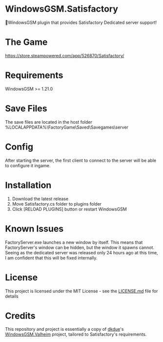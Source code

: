 # WindowsGSM.Satisfactory
🧩WindowsGSM plugin that provides Satisfactory Dedicated server support!

# The Game
https://store.steampowered.com/app/526870/Satisfactory/

# Requirements
WindowsGSM >= 1.21.0

# Save Files
The save files are located in the host folder %LOCALAPPDATA%\FactoryGame\Saved\Savegames\server

# Config
After starting the server, the first client to connect to the server will be able to configure it ingame.

# Installation
  1. Download the latest release
  2. Move Satisfactory.cs folder to plugins folder
  3. Click [RELOAD PLUGINS] button or restart WindowsGSM

# Known Issues
FactoryServer.exe launches a new window by itself. This means that FactoryServer's window can be hidden, but the window it spawns cannot. Seeing as the dedicated server was released only 24 hours ago at this time, I am confident that this will be fixed internally.

# License
This project is licensed under the MIT License - see the <a href="https://github.com/johanwintgens/WindowsGSM.Satisfactory/blob/master/LICENSE">LICENSE.md</a> file for details

# Credits
This repository and project is essentially a copy of <a href="https://github.com/dkdue">dkdue</a>'s <a href="https://github.com/dkdue/WindowsGSM.Valheim">WindowsGSM.Valheim</a> project, tailored to Satisfactory's requirements.
